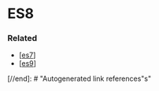 # ES8

### Related

- [[es7]]
- [[es9]]

[//begin]: # "Autogenerated link references for markdown compatibility"
[es7]: ../ES7/es7 "ES7"
[es9]: ../ES9/es9 "ES9"

[//end]: # "Autogenerated link references"s"
